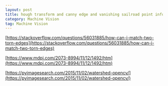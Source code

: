 ```yaml
---
layout: post
title: hough transform and canny edge and vanishing sailroad point information apply watershade algorihtm
category: Machine Vision
tag: Machine Vision
---
```


[https://stackoverflow.com/questions/56031885/how-can-i-match-two-torn-edges](https://stackoverflow.com/questions/56031885/how-can-i-match-two-torn-edges)

[https://www.mdpi.com/2073-8994/11/12/1492/htm](https://www.mdpi.com/2073-8994/11/12/1492/htm)

[https://pyimagesearch.com/2015/11/02/watershed-opencv/](https://pyimagesearch.com/2015/11/02/watershed-opencv/)

